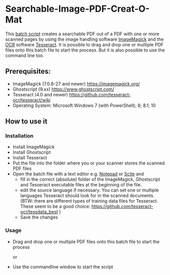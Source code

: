 # Searchable-Image-PDF-Creat-O-Mat
This [batch script](https://en.wikipedia.org/wiki/Batch_file) creates a searchable PDF out of a PDF with one or more scanned pages by using the image handling software [ImageMagick](https://en.wikipedia.org/wiki/ImageMagick) and the [OCR](https://en.wikipedia.org/wiki/Optical_character_recognition) software [Tesseract](https://en.wikipedia.org/wiki/Tesseract_(software)).
It is possible to drag and drop one or multiple PDF files onto this batch file to start the process. But it is also possible to use the command line too.

## Prerequisites:
* ImageMagick (7.0.8-27 and newer) https://imagemagick.org/
* Ghostscript (9.xx) https://www.ghostscript.com/
* Tesseract (4.0 and newer) https://github.com/tesseract-ocr/tesseract/wiki
* Operating System: Microsoft Windows 7 (with PowerShell); 8; 8.1; 10

## How to use it
### Installation
* Install ImageMagick
* Install Ghostscript
* Install Tesseract
* Put the file into the folder where you or your scanner stores the scanned PDF files
* Open the batch file with a text editor e.g. [Notepad](https://en.wikipedia.org/wiki/Microsoft_Notepad) or [Scite](https://en.wikipedia.org/wiki/SciTE) and 
    - fill in the correct (absolute) folder of the ImageMagick, Ghostscript and Tesseract executable files at the beginning of the file.
    - edit the source language if necessary. You can set one or multiple languages Tesseract should look for in the scanned documents. (BTW: there are different types of training data files for Tesseract. These seem to be a good choice: https://github.com/tesseract-ocr/tessdata_best )
    - Save the changes
### Usage
* Drag and drop one or multiple PDF files onto this batch file to start the process 

  or

* Use the commandline window to start the script _<script filename> [pdf filename #1] [pdf filename #2] ... [pdf filename #n]_

### The Process
- The script uses Imagemagick and Ghostscript to extract the scanned pages from the PDF file and store them tempararily in a subfolder of the current batch file location.
- Imagemagick will then be used to deskew the image files in order to get better OCR results (there is an option the prevent that).
- The temporary image files will then be processed by Tesseract which creates a new PDF file with a searchable text layer.
- Afterwards Ghostscript will be used to repack the PDF file in order to get smaller file (there is an option the prevent that). 
- The batch file will create also a further subfolder (\searchable_PDF) to store the searchable PDF files there.
